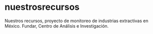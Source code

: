 nuestrosrecursos
================

Nuestros recursos, proyecto de monitoreo de industrias extractivas en México. Fundar, Centro de Análisis e Investigación.